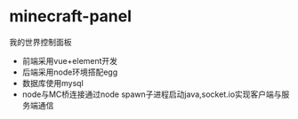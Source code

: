 # minecraft-panel
我的世界控制面板

+ 前端采用vue+element开发
+ 后端采用node环境搭配egg
+ 数据库使用mysql
+ node与MC桥连接通过node spawn子进程启动java,socket.io实现客户端与服务端通信
